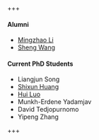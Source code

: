 +++
#### Alumni
- [Mingzhao Li](http://mingzhaoli.net/)
- [Sheng Wang](https://sites.google.com/site/shengwangcs/)

#### Current PhD Students

- Liangjun Song
- [Shixun Huang](https://http://shixunh.io/)
- [Hui Luo](https://huiluohuiluohuiluo.github.io/)
- Munkh-Erdene Yadamjav
- David Tedjopurnomo
- Yipeng Zhang

+++